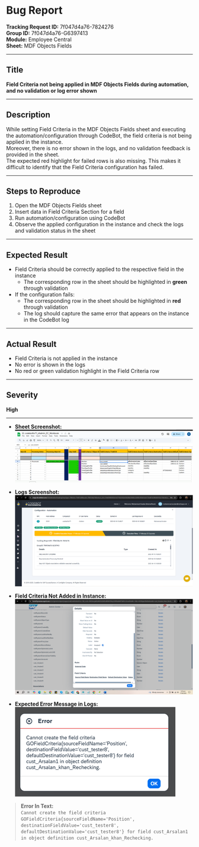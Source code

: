 # Bug Report

**Tracking Request ID:** 7f047d4a76-7824276  
**Group ID:** 7f047d4a76-G6397413  
**Module:** Employee Central  
**Sheet:** MDF Objects Fields

---

## Title
**Field Criteria not being applied in MDF Objects Fields during automation, and no validation or log error shown**

---

## Description
While setting Field Criteria in the MDF Objects Fields sheet and executing the automation/configuration through CodeBot, the field criteria is not being applied in the instance.  
Moreover, there is no error shown in the logs, and no validation feedback is provided in the sheet.  
The expected red highlight for failed rows is also missing. This makes it difficult to identify that the Field Criteria configuration has failed.

---

## Steps to Reproduce
1. Open the MDF Objects Fields sheet  
2. Insert data in Field Criteria Section for a field  
3. Run automation/configuration using CodeBot  
4. Observe the applied configuration in the instance and check the logs and validation status in the sheet  

---

## Expected Result
- Field Criteria should be correctly applied to the respective field in the instance  
  - The corresponding row in the sheet should be highlighted in **green** through validation  
- If the configuration fails:  
  - The corresponding row in the sheet should be highlighted in **red** through validation  
  - The log should capture the same error that appears on the instance in the CodeBot log  

---

## Actual Result
- Field Criteria is not applied in the instance  
- No error is shown in the logs  
- No red or green validation highlight in the Field Criteria row  

---

## Severity
**High**

---

- **Sheet Screenshot:**  
  ![Sheet Screenshot](bug%201/sheet.png)

- **Logs Screenshot:**  
  ![Logs Screenshot](bug%201/logs.png)

- **Field Criteria Not Added in Instance:**  
  ![Field Criteria Error](bug%201/criteria_not_added.png)

- **Expected Error Message in Logs:**  
  ![Expected Error in Logs](bug%201/expected_error.png)

> **Error In Text:**  
> `Cannot create the field criteria GOFieldCriteria{sourceFieldName='Position', destinationFieldValue='cust_tester8', defaultDestinationValue='cust_tester8'} for field cust_Arsalan1 in object definition cust_Arsalan_khan_Rechecking.`
